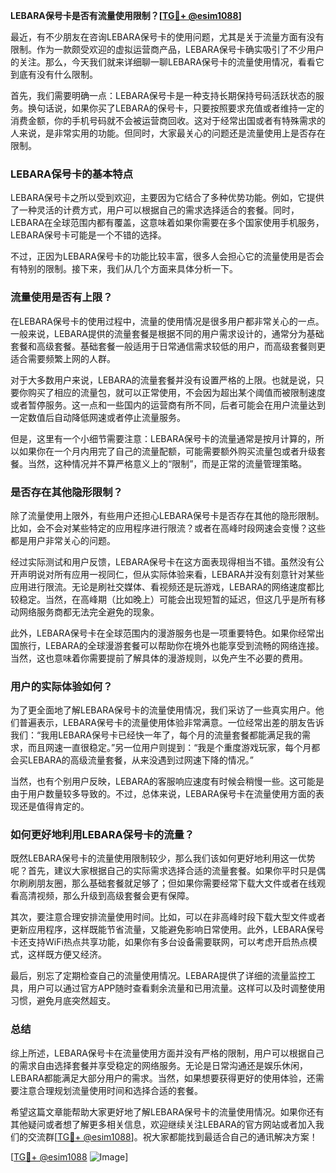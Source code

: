 **LEBARA保号卡是否有流量使用限制？[[TG💪+ @esim1088](https://t.me/s/esim1088)]**

最近，有不少朋友在咨询LEBARA保号卡的使用问题，尤其是关于流量方面有没有限制。作为一款颇受欢迎的虚拟运营商产品，LEBARA保号卡确实吸引了不少用户的关注。那么，今天我们就来详细聊一聊LEBARA保号卡的流量使用情况，看看它到底有没有什么限制。

首先，我们需要明确一点：LEBARA保号卡是一种支持长期保持号码活跃状态的服务。换句话说，如果你买了LEBARA的保号卡，只要按照要求充值或者维持一定的消费金额，你的手机号码就不会被运营商回收。这对于经常出国或者有特殊需求的人来说，是非常实用的功能。但同时，大家最关心的问题还是流量使用上是否存在限制。

### LEBARA保号卡的基本特点

LEBARA保号卡之所以受到欢迎，主要因为它结合了多种优势功能。例如，它提供了一种灵活的计费方式，用户可以根据自己的需求选择适合的套餐。同时，LEBARA在全球范围内都有覆盖，这意味着如果你需要在多个国家使用手机服务，LEBARA保号卡可能是一个不错的选择。

不过，正因为LEBARA保号卡的功能比较丰富，很多人会担心它的流量使用是否会有特别的限制。接下来，我们从几个方面来具体分析一下。

### 流量使用是否有上限？

在LEBARA保号卡的使用过程中，流量的使用情况是很多用户都非常关心的一点。一般来说，LEBARA提供的流量套餐是根据不同的用户需求设计的，通常分为基础套餐和高级套餐。基础套餐一般适用于日常通信需求较低的用户，而高级套餐则更适合需要频繁上网的人群。

对于大多数用户来说，LEBARA的流量套餐并没有设置严格的上限。也就是说，只要你购买了相应的流量包，就可以正常使用，不会因为超出某个阈值而被限制速度或者暂停服务。这一点和一些国内的运营商有所不同，后者可能会在用户流量达到一定数值后自动降低网速或者停止流量服务。

但是，这里有一个小细节需要注意：LEBARA保号卡的流量通常是按月计算的，所以如果你在一个月内用完了自己的流量配额，可能需要额外购买流量包或者升级套餐。当然，这种情况并不算严格意义上的“限制”，而是正常的流量管理策略。

### 是否存在其他隐形限制？

除了流量使用上限外，有些用户还担心LEBARA保号卡是否存在其他的隐形限制。比如，会不会对某些特定的应用程序进行限流？或者在高峰时段网速会变慢？这些都是用户非常关心的问题。

经过实际测试和用户反馈，LEBARA保号卡在这方面表现得相当不错。虽然没有公开声明说对所有应用一视同仁，但从实际体验来看，LEBARA并没有刻意针对某些应用进行限流。无论是刷社交媒体、看视频还是玩游戏，LEBARA的网络速度都比较稳定。当然，在高峰期（比如晚上）可能会出现短暂的延迟，但这几乎是所有移动网络服务商都无法完全避免的现象。

此外，LEBARA保号卡在全球范围内的漫游服务也是一项重要特色。如果你经常出国旅行，LEBARA的全球漫游套餐可以帮助你在境外也能享受到流畅的网络连接。当然，这也意味着你需要提前了解具体的漫游规则，以免产生不必要的费用。

### 用户的实际体验如何？

为了更全面地了解LEBARA保号卡的流量使用情况，我们采访了一些真实用户。他们普遍表示，LEBARA保号卡的流量使用体验非常满意。一位经常出差的朋友告诉我们：“我用LEBARA保号卡已经快一年了，每个月的流量套餐都能满足我的需求，而且网速一直很稳定。”另一位用户则提到：“我是个重度游戏玩家，每个月都会买LEBARA的高级流量套餐，从来没遇到过网速下降的情况。”

当然，也有个别用户反映，LEBARA的客服响应速度有时候会稍慢一些。这可能是由于用户数量较多导致的。不过，总体来说，LEBARA保号卡在流量使用方面的表现还是值得肯定的。

### 如何更好地利用LEBARA保号卡的流量？

既然LEBARA保号卡的流量使用限制较少，那么我们该如何更好地利用这一优势呢？首先，建议大家根据自己的实际需求选择合适的流量套餐。如果你平时只是偶尔刷刷朋友圈，那么基础套餐就足够了；但如果你需要经常下载大文件或者在线观看高清视频，那么升级到高级套餐会更有保障。

其次，要注意合理安排流量使用时间。比如，可以在非高峰时段下载大型文件或者更新应用程序，这样既能节省流量，又能避免影响日常使用。此外，LEBARA保号卡还支持WiFi热点共享功能，如果你有多台设备需要联网，可以考虑开启热点模式，这样既方便又经济。

最后，别忘了定期检查自己的流量使用情况。LEBARA提供了详细的流量监控工具，用户可以通过官方APP随时查看剩余流量和已用流量。这样可以及时调整使用习惯，避免月底突然超支。

### 总结

综上所述，LEBARA保号卡在流量使用方面并没有严格的限制，用户可以根据自己的需求自由选择套餐并享受稳定的网络服务。无论是日常沟通还是娱乐休闲，LEBARA都能满足大部分用户的需求。当然，如果想要获得更好的使用体验，还需要注意合理规划流量使用时间和选择合适的套餐。

希望这篇文章能帮助大家更好地了解LEBARA保号卡的流量使用情况。如果你还有其他疑问或者想了解更多相关信息，欢迎继续关注LEBARA的官方网站或者加入我们的交流群[[TG💪+ @esim1088](https://t.me/s/esim1088)]。祝大家都能找到最适合自己的通讯解决方案！

[[TG💪+ @esim1088](https://t.me/s/esim1088) ![Image](https://i.postimg.cc/4NQfJmqS/Snipaste-2025-05-13-00-14-12.png)]